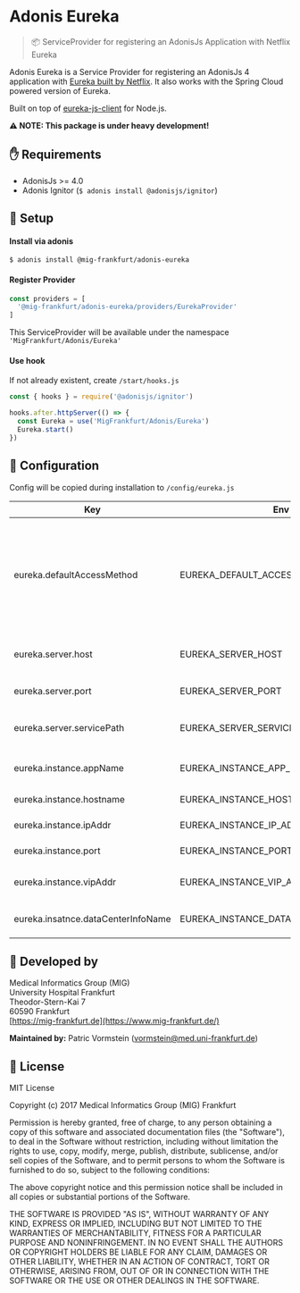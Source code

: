 # Adonis Eureka

> :package: ServiceProvider for registering an AdonisJs Application with Netflix Eureka

Adonis Eureka is a Service Provider for registering an AdonisJs 4 application with [Eureka built by Netflix](https://github.com/Netflix/eureka). It also works with the Spring Cloud powered version of Eureka.

Built on top of [eureka-js-client](https://github.com/jquatier/eureka-js-client) for Node.js. 

**:warning: NOTE: This package is under heavy development!**

## :hand: Requirements
 - AdonisJs >= 4.0
 - Adonis Ignitor (```$ adonis install @adonisjs/ignitor```)
 
## :hammer: Setup

#### Install via adonis

```shell
$ adonis install @mig-frankfurt/adonis-eureka
```

#### Register Provider

```javascript
const providers = [
  '@mig-frankfurt/adonis-eureka/providers/EurekaProvider'
]
```

This ServiceProvider will be available under the namespace `'MigFrankfurt/Adonis/Eureka'`

#### Use hook

If not already existent, create `/start/hooks.js`

```js
const { hooks } = require('@adonisjs/ignitor')

hooks.after.httpServer(() => {
  const Eureka = use('MigFrankfurt/Adonis/Eureka')
  Eureka.start()
})
```

## :wrench: Configuration

Config will be copied during installation to `/config/eureka.js`

| Key | Env | Default | Description |
| --- | --- | --- | --- |
| eureka.defaultAccessMethod | EUREKA_DEFAULT_ACCESS_METHOD | 'byAppName' | Define the default access method for other instances. Possible: 'byAppName' or 'byVipAddr' |
|||||
| eureka.server.host | EUREKA_SERVER_HOST | 'localhost' | Hostname of the Eureka Server |
| eureka.server.port | EUREKA_SERVER_PORT | 8761 | Port of the Eureka Server  |
| eureka.server.servicePath | EUREKA_SERVER_SERVICE_PATH | '/eureka/apps/' | ServicePath of the Eureka Server|
|||||
| eureka.instance.appName | EUREKA_INSTANCE_APP_NAME | 'AdonisJs Instance' | Instance name shown in Eureka |
| eureka.instance.hostname | EUREKA_INSTANCE_HOSTNAME | 'localhost' | Hostname of the instance |
| eureka.instance.ipAddr | EUREKA_INSTANCE_IP_ADDRESS | '127.0.0.1' | IP address of the instance |
| eureka.instance.port | EUREKA_INSTANCE_PORT | 4444 | Port of the instance |
| eureka.instance.vipAddr | EUREKA_INSTANCE_VIP_ADDRESSS | 'adonisjs.instance' | Vip address of the instance |
| eureka.insatnce.dataCenterInfoName | EUREKA_INSTANCE_DATACENTER_INFO_NAME | 'MyOwn' | Datacenter Info Name of the Instance |

## :hospital: Developed by

Medical Informatics Group (MIG)\
University Hospital Frankfurt\
Theodor-Stern-Kai 7\
60590 Frankfurt\
[https://mig-frankfurt.de](https://www.mig-frankfurt.de/)

**Maintained by:** Patric Vormstein (vormstein@med.uni-frankfurt.de)

## :page_with_curl: License

MIT License

Copyright (c) 2017 Medical Informatics Group (MIG) Frankfurt

Permission is hereby granted, free of charge, to any person obtaining a copy
of this software and associated documentation files (the "Software"), to deal
in the Software without restriction, including without limitation the rights
to use, copy, modify, merge, publish, distribute, sublicense, and/or sell
copies of the Software, and to permit persons to whom the Software is
furnished to do so, subject to the following conditions:

The above copyright notice and this permission notice shall be included in all
copies or substantial portions of the Software.

THE SOFTWARE IS PROVIDED "AS IS", WITHOUT WARRANTY OF ANY KIND, EXPRESS OR
IMPLIED, INCLUDING BUT NOT LIMITED TO THE WARRANTIES OF MERCHANTABILITY,
FITNESS FOR A PARTICULAR PURPOSE AND NONINFRINGEMENT. IN NO EVENT SHALL THE
AUTHORS OR COPYRIGHT HOLDERS BE LIABLE FOR ANY CLAIM, DAMAGES OR OTHER
LIABILITY, WHETHER IN AN ACTION OF CONTRACT, TORT OR OTHERWISE, ARISING FROM,
OUT OF OR IN CONNECTION WITH THE SOFTWARE OR THE USE OR OTHER DEALINGS IN THE
SOFTWARE.
